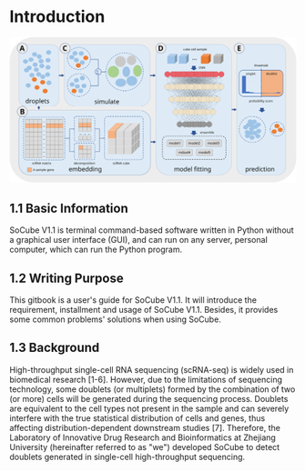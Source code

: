 # Introduction

<img src="assets/workflow.svg" alt="SoCube workflow">

## 1.1 Basic Information

SoCube V1.1 is terminal command-based software written in Python without a graphical user interface (GUI), and can run on any server, personal computer, which can run the Python program.

## 1.2 Writing Purpose

This gitbook is a user's guide for SoCube V1.1. It will introduce the requirement, installment and usage of SoCube V1.1. Besides, it provides some common problems' solutions when using SoCube.

## 1.3 Background

High-throughput single-cell RNA sequencing (scRNA-seq) is widely used in biomedical research [1-6]. However, due to the limitations of sequencing technology, some doublets (or multiplets) formed by the combination of two (or more) cells will be generated during the sequencing process. Doublets are equivalent to the cell types not present in the sample and can severely interfere with the true statistical distribution of cells and genes, thus affecting distribution-dependent downstream studies [7]. Therefore, the Laboratory of Innovative Drug Research and Bioinformatics at Zhejiang University (hereinafter referred to as "we") developed SoCube to detect doublets generated in single-cell high-throughput sequencing.
